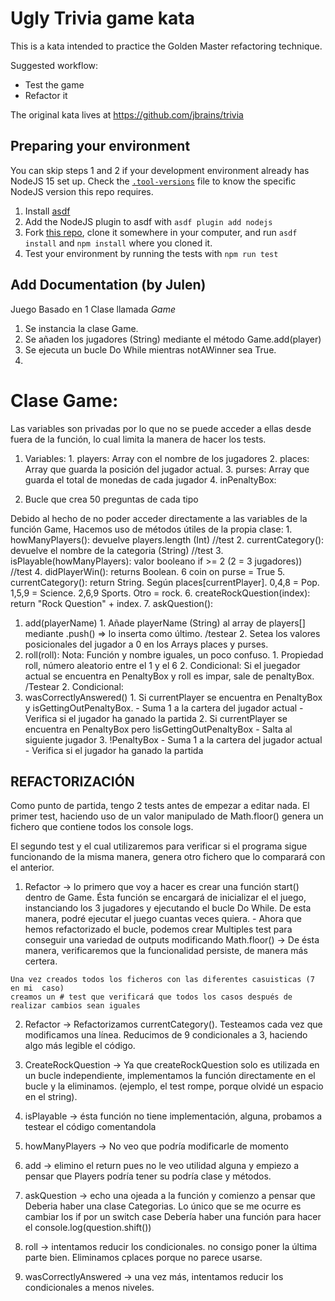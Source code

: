 # Ugly Trivia game kata

This is a kata intended to practice the Golden Master refactoring technique.

Suggested workflow:
- Test the game
- Refactor it

The original kata lives at https://github.com/jbrains/trivia

## Preparing your environment

You can skip steps 1 and 2 if your development environment already has NodeJS 15 set up. Check the [`.tool-versions`](.tool-versions) file to know the specific NodeJS version this repo requires.

1. Install [asdf](https://asdf-vm.com/)
2. Add the NodeJS plugin to asdf with `asdf plugin add nodejs`   
3. Fork [this repo](https://github.com/ggalmazor-training/nodejs-trivia), clone it somewhere in your computer, and run `asdf install` and `npm install` where you cloned it.
4. Test your environment by running the tests with `npm run test`


## Add Documentation (by Julen)

  Juego Basado en 1 Clase llamada *Game*
  
  1. Se instancia la clase Game.
  2. Se añaden los jugadores (String) mediante el método Game.add(player)
  3. Se ejecuta un bucle Do While  mientras notAWinner sea True.
  4. 


  # Clase Game:
  Las variables son privadas por lo que no se puede acceder a ellas desde fuera de la función, lo cual limita la manera de hacer los tests.
  1. Variables:
    1. players:  Array con el nombre de los jugadores
    2. places: Array que guarda la posición del jugador actual.
    3. purses: Array que guarda el total de monedas de cada jugador
    4. inPenaltyBox:

  2. Bucle que crea 50 preguntas de cada tipo 

  Debido al hecho de no poder acceder directamente a las variables de la función Game, Hacemos uso de métodos útiles de la propia clase:
    1. howManyPlayers():  devuelve players.length (Int) //test
    2. currentCategory(): devuelve el nombre de la categoria (String) //test
    3. isPlayable(howManyPlayers): valor booleano if >= 2  (2  = 3 jugadores)) //test
    4. didPlayerWin(): returns Boolean.   6 coin on purse = True 
    5. currentCategory(): return String. Según places[currentPlayer]. 0,4,8 = Pop. 1,5,9 = Science. 2,6,9 Sports. Otro = rock.
    6. createRockQuestion(index): return "Rock Question" + index.
    7. askQuestion():
    


  1.   add(playerName)
    1. Añade playerName (String) al array de players[] mediante .push() => lo inserta como último. /testear 
    2. Setea los valores posicionales del jugador a 0 en los Arrays places y purses.
  2.    roll(roll):
    Nota: Función y nombre iguales, un poco confuso.
    1. Propiedad roll, número aleatorio entre el 1 y el 6
    2. Condicional: Si el juegador actual se encuentra en PenaltyBox y roll es impar, sale de penaltyBox. /Testear
    2. Condicional:
  3.   wasCorrectlyAnswered()
    1. Si currentPlayer se encuentra en PenaltyBox y isGettingOutPenaltyBox.
      - Suma 1 a la cartera del jugador actual
      - Verifica si el jugador ha ganado la partida
    2. Si currentPlayer se encuentra en PenaltyBox pero !isGettingOutPenaltyBox
      - Salta al siguiente jugador
    3. !PenaltyBox
      - Suma 1 a la cartera del jugador actual
      - Verifica si el jugador ha ganado la partida
  
  ## REFACTORIZACIÓN
  Como punto de partida, tengo 2 tests antes de empezar a editar nada.
  El primer test, haciendo uso de un valor manipulado de Math.floor() genera un fichero que contiene todos los console logs.

  El segundo test y el cual utilizaremos para verificar si el programa sigue funcionando de la misma manera, genera otro fichero que lo comparará con el anterior.

  1. Refactor -> lo primero que voy a hacer es crear una función start() dentro de Game.
    Ésta función se encargará de inicializar el el juego, instanciando los 3 jugadores y ejecutando el bucle Do While. De esta manera, podré ejecutar el juego cuantas veces quiera. 
    - Ahora que hemos refactorizado el bucle, podemos crear Multiples test para conseguir una variedad de outputs modificando Math.floor() -> De ésta manera, verificaremos que  la funcionalidad persiste, de manera más certera.

    Una vez creados todos los ficheros con las diferentes casuisticas (7 en mi  caso) 
    creamos un # test que verificará que todos los casos después de realizar cambios sean iguales

  2. Refactor -> Refactorizamos currentCategory().  Testeamos cada vez que modificamos una línea. Reducimos de  9 condicionales a 3, haciendo algo más legible el código.

  3. CreateRockQuestion -> Ya que createRockQuestion solo es utilizada en un bucle independiente, implementamos la función directamente en el bucle y la eliminamos.
    (ejemplo, el test rompe, porque olvidé un espacio en el string).
  
  4. isPlayable -> ésta función no tiene implementación, alguna, probamos a testear el código comentandola

  5. howManyPlayers -> No veo que podría modificarle de momento

  6. add -> elimino el return pues no le veo utilidad alguna  y empiezo a pensar que Players podría tener su podría clase y  métodos.

  7. askQuestion -> echo una ojeada a la función y comienzo a pensar que Deberia haber una clase Categorias. Lo único que se me ocurre es cambiar los if por un switch case
  Debería haber una función para hacer el console.log(question.shift())


  8. roll -> intentamos reducir  los condicionales. no consigo poner la última parte bien. Eliminamos cplaces porque no parece usarse.

  9. wasCorrectlyAnswered -> una vez más, intentamos reducir los condicionales a menos niveles. 






    
